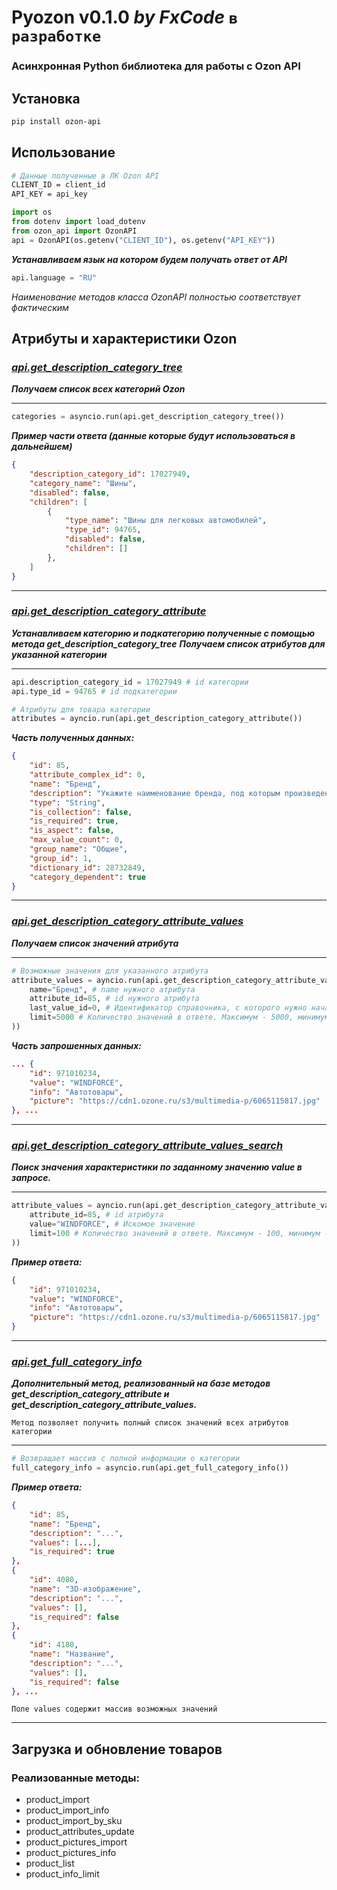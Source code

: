 # Pyozon v0.1.0 _by FxCode_ `в разработке`
### Асинхронная Python библиотека для работы с Ozon API

## Установка
```bash
pip install ozon-api
```
## Использование

```bash
# Данные полученные в ЛК Ozon API
CLIENT_ID = client_id
API_KEY = api_key
```

```python
import os
from dotenv import load_dotenv
from ozon_api import OzonAPI
api = OzonAPI(os.getenv("CLIENT_ID"), os.getenv("API_KEY"))
```
***Устанавливаем язык на котором будем получать ответ от API***

```python
api.language = "RU"
```

_Наименование методов класса OzonAPI полностью соответствует фактическим_

## Атрибуты и характеристики Ozon

### ***[api.get_description_category_tree](https://docs.ozon.ru/api/seller/#operation/DescriptionCategoryAPI_GetTree)***
***Получаем список всех категорий Ozon***
___
```python
categories = asyncio.run(api.get_description_category_tree())
```
_**Пример части ответа (данные которые будут использоваться в дальнейшем)**_
```json
{
    "description_category_id": 17027949,
    "category_name": "Шины",
    "disabled": false,
    "children": [
        {
            "type_name": "Шины для легковых автомобилей",
            "type_id": 94765,
            "disabled": false,
            "children": []
        },
    ]
}
```
___
### ***[api.get_description_category_attribute](https://docs.ozon.ru/api/seller/#operation/DescriptionCategoryAPI_GetAttributes)***
***Устанавливаем категорию и подкатегорию полученные с помощью метода get_description_category_tree***
***Получаем список атрибутов для указанной категории***
___
```python
api.description_category_id = 17027949 # id категории
api.type_id = 94765 # id подкатегории

# Атрибуты для товара категории
attributes = ayncio.run(api.get_description_category_attribute())

```

_**Часть полученных данных:**_

```json
{
    "id": 85,
    "attribute_complex_id": 0,
    "name": "Бренд",
    "description": "Укажите наименование бренда, под которым произведен товар. Если товар не имеет бренда, используйте значение \"Нет бренда\".",
    "type": "String",
    "is_collection": false,
    "is_required": true,
    "is_aspect": false,
    "max_value_count": 0,
    "group_name": "Общие",
    "group_id": 1,
    "dictionary_id": 28732849,
    "category_dependent": true
}
```
___
### ***[api.get_description_category_attribute_values](https://docs.ozon.ru/api/seller/#operation/DescriptionCategoryAPI_GetAttributeValues)***
***Получаем список значений атрибута***
___
```python
# Возможные значения для указанного атрибута
attribute_values = ayncio.run(api.get_description_category_attribute_values(
    name="Бренд", # name нужного атрибута
    attribute_id=85, # id нужного атрибута
    last_value_id=0, # Идентификатор справочника, с которого нужно начать ответ
    limit=5000 # Количество значений в ответе. Максимум - 5000, минимум - 1
))
```
_**Часть запрошенных данных:**_
```json
... {
    "id": 971010234,
    "value": "WINDFORCE",
    "info": "Автотовары",
    "picture": "https://cdn1.ozone.ru/s3/multimedia-p/6065115817.jpg"
}, ...
```
___
### ***[api.get_description_category_attribute_values_search](https://docs.ozon.ru/api/seller/#operation/DescriptionCategoryAPI_SearchAttributeValues)***
***Поиск значения характеристики по заданному значению value в запросе.***
___
```python
attribute_values = ayncio.run(api.get_description_category_attribute_values(
    attribute_id=85, # id атрибута
    value="WINDFORCE", # Искомое значение
    limit=100 # Количество значений в ответе. Максимум - 100, минимум - 1
)) 
```
_**Пример ответа:**_
```json
{
    "id": 971010234,
    "value": "WINDFORCE",
    "info": "Автотовары",
    "picture": "https://cdn1.ozone.ru/s3/multimedia-p/6065115817.jpg"
}
```
___
### ***[api.get_full_category_info](#)***
***Дополнительный метод, реализованный на базе методов get_description_category_attribute и get_description_category_attribute_values.***

`Метод позволяет получить полный список значений всех атрибутов категории`
___

```python
# Возвращает массив с полной информации о категории
full_category_info = asyncio.run(api.get_full_category_info())
```
_**Пример ответа:**_

```json
{
    "id": 85,
    "name": "Бренд",
    "description": "...",
    "values": [...],
    "is_required": true
},
{
    "id": 4080,
    "name": "3D-изображение",
    "description": "...",
    "values": [],
    "is_required": false
},
{
    "id": 4180,
    "name": "Название",
    "description": "...",
    "values": [],
    "is_required": false
}, ...
```
`Поле values содержит массив возможных значений`
___
## Загрузка и обновление товаров

### Реализованные методы:
- product_import
- product_import_info
- product_import_by_sku
- product_attributes_update
- product_pictures_import
- product_pictures_info
- product_list
- product_info_limit